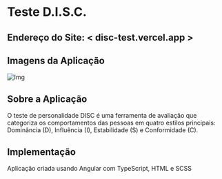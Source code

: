 # Teste D.I.S.C.

## Endereço do Site: < disc-test.vercel.app >

## Imagens da Aplicação

![Img](https://i.imgur.com/dO136RA.png)

## Sobre a Aplicação

O teste de personalidade DISC é uma ferramenta de avaliação que categoriza os comportamentos das pessoas em quatro estilos principais: Dominância (D), Influência (I), Estabilidade (S) e Conformidade (C).

## Implementação

Aplicação criada usando Angular com TypeScript, HTML e SCSS
